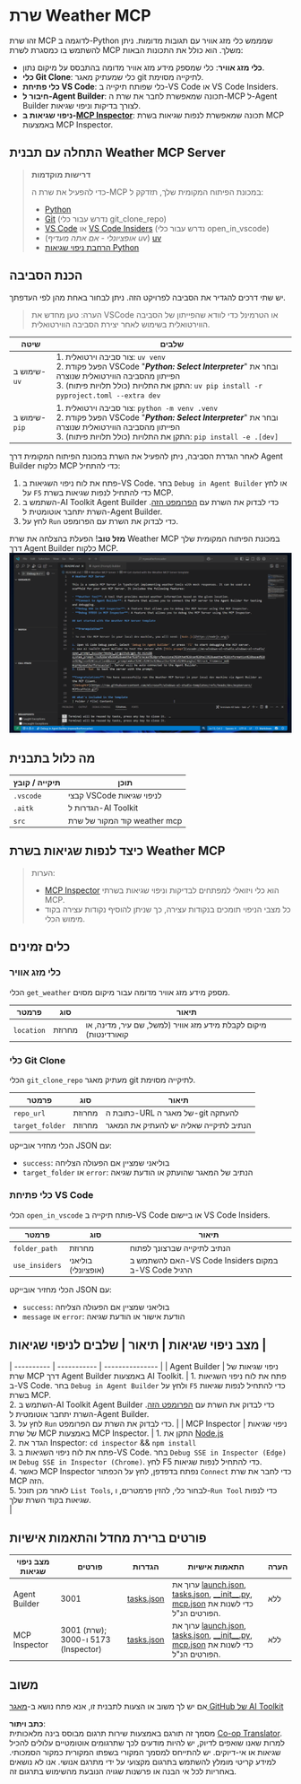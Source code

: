 <!--
CO_OP_TRANSLATOR_METADATA:
{
  "original_hash": "a3f252a62f059360855de5331a575898",
  "translation_date": "2025-06-10T07:14:18+00:00",
  "source_file": "10-StreamliningAIWorkflowsBuildingAnMCPServerWithAIToolkit/lab4/code/github_mcp_server/README.md",
  "language_code": "he"
}
-->
# שרת Weather MCP

זהו שרת MCP לדוגמה ב-Python שמממש כלי מזג אוויר עם תגובות מדומות. ניתן להשתמש בו כמסגרת לשרת MCP משלך. הוא כולל את התכונות הבאות:

- **כלי מזג אוויר**: כלי שמספק מידע מזג אוויר מדומה בהתבסס על מיקום נתון.
- **כלי Git Clone**: כלי שמעתיק מאגר git לתיקייה מסוימת.
- **כלי פתיחת VS Code**: כלי שפותח תיקייה ב-VS Code או VS Code Insiders.
- **חיבור ל-Agent Builder**: תכונה שמאפשרת לחבר את שרת ה-MCP ל-Agent Builder לצורך בדיקות וניפוי שגיאות.
- **ניפוי שגיאות ב-[MCP Inspector](https://github.com/modelcontextprotocol/inspector)**: תכונה שמאפשרת לנפות שגיאות בשרת MCP באמצעות MCP Inspector.

## התחלה עם תבנית Weather MCP Server

> **דרישות מוקדמות**
>
> כדי להפעיל את שרת ה-MCP במכונת הפיתוח המקומית שלך, תזדקק ל:
>
> - [Python](https://www.python.org/)
> - [Git](https://git-scm.com/) (נדרש עבור כלי git_clone_repo)
> - [VS Code](https://code.visualstudio.com/) או [VS Code Insiders](https://code.visualstudio.com/insiders/) (נדרש עבור כלי open_in_vscode)
> - (*אופציונלי - אם אתה מעדיף uv*) [uv](https://github.com/astral-sh/uv)
> - [הרחבת ניפוי שגיאות Python](https://marketplace.visualstudio.com/items?itemName=ms-python.debugpy)

## הכנת הסביבה

יש שתי דרכים להגדיר את הסביבה לפרויקט הזה. ניתן לבחור באחת מהן לפי העדפתך.

> הערה: טען מחדש את VSCode או הטרמינל כדי לוודא שהפייתון של הסביבה הווירטואלית בשימוש לאחר יצירת הסביבה הווירטואלית.

| שיטה | שלבים |
| -------- | ----- |
| שימוש ב-`uv` | 1. צור סביבה וירטואלית: `uv venv` <br>2. הפעל פקודת VSCode "***Python: Select Interpreter***" ובחר את הפייתון מהסביבה הווירטואלית שנוצרה <br>3. התקן את התלויות (כולל תלויות פיתוח): `uv pip install -r pyproject.toml --extra dev` |
| שימוש ב-`pip` | 1. צור סביבה וירטואלית: `python -m venv .venv` <br>2. הפעל פקודת VSCode "***Python: Select Interpreter***" ובחר את הפייתון מהסביבה הווירטואלית שנוצרה<br>3. התקן את התלויות (כולל תלויות פיתוח): `pip install -e .[dev]` |

לאחר הגדרת הסביבה, ניתן להפעיל את השרת במכונת הפיתוח המקומית דרך Agent Builder כלקוח MCP כדי להתחיל:
1. פתח את לוח ניפוי השגיאות ב-VS Code. בחר `Debug in Agent Builder` או לחץ על `F5` כדי להתחיל לנפות שגיאות בשרת MCP.
2. השתמש ב-AI Toolkit Agent Builder כדי לבדוק את השרת עם [הפרומפט הזה](../../../../../../../../../../../open_prompt_builder). השרת יתחבר אוטומטית ל-Agent Builder.
3. לחץ על `Run` כדי לבדוק את השרת עם הפרומפט.

**מזל טוב**! הפעלת בהצלחה את שרת Weather MCP במכונת הפיתוח המקומית שלך דרך Agent Builder כלקוח MCP.
![DebugMCP](https://raw.githubusercontent.com/microsoft/windows-ai-studio-templates/refs/heads/dev/mcpServers/mcp_debug.gif)

## מה כלול בתבנית

| תיקייה / קובץ | תוכן |
| ------------ | -------------------------------------------- |
| `.vscode` | קבצי VSCode לניפוי שגיאות |
| `.aitk` | הגדרות ל-AI Toolkit |
| `src` | קוד המקור של שרת weather mcp |

## כיצד לנפות שגיאות בשרת Weather MCP

> הערות:
> - [MCP Inspector](https://github.com/modelcontextprotocol/inspector) הוא כלי ויזואלי למפתחים לבדיקות וניפוי שגיאות בשרתי MCP.
> - כל מצבי הניפוי תומכים בנקודות עצירה, כך שניתן להוסיף נקודות עצירה בקוד מימוש הכלי.

## כלים זמינים

### כלי מזג אוויר
הכלי `get_weather` מספק מידע מזג אוויר מדומה עבור מיקום מסוים.

| פרמטר | סוג | תיאור |
| --------- | ---- | ----------- |
| `location` | מחרוזת | מיקום לקבלת מידע מזג אוויר (למשל, שם עיר, מדינה, או קואורדינטות) |

### כלי Git Clone
הכלי `git_clone_repo` מעתיק מאגר git לתיקייה מסוימת.

| פרמטר | סוג | תיאור |
| --------- | ---- | ----------- |
| `repo_url` | מחרוזת | כתובת ה-URL של מאגר ה-git להעתקה |
| `target_folder` | מחרוזת | הנתיב לתיקייה שאליה יש להעתיק את המאגר |

הכלי מחזיר אובייקט JSON עם:
- `success`: בוליאני שמציין אם הפעולה הצליחה
- `target_folder` או `error`: הנתיב של המאגר שהועתק או הודעת שגיאה

### כלי פתיחת VS Code
הכלי `open_in_vscode` פותח תיקייה ב-VS Code או ביישום VS Code Insiders.

| פרמטר | סוג | תיאור |
| --------- | ---- | ----------- |
| `folder_path` | מחרוזת | הנתיב לתיקייה שברצונך לפתוח |
| `use_insiders` | בוליאני (אופציונלי) | האם להשתמש ב-VS Code Insiders במקום ב-VS Code הרגיל |

הכלי מחזיר אובייקט JSON עם:
- `success`: בוליאני שמציין אם הפעולה הצליחה
- `message` או `error`: הודעת אישור או הודעת שגיאה

## מצב ניפוי שגיאות | תיאור | שלבים לניפוי שגיאות |
| ---------- | ----------- | --------------- |
| Agent Builder | ניפוי שגיאות של שרת MCP דרך Agent Builder באמצעות AI Toolkit. | 1. פתח את לוח ניפוי השגיאות ב-VS Code. בחר `Debug in Agent Builder` ולחץ על `F5` כדי להתחיל לנפות שגיאות בשרת MCP.<br>2. השתמש ב-AI Toolkit Agent Builder כדי לבדוק את השרת עם [הפרומפט הזה](../../../../../../../../../../../open_prompt_builder). השרת יתחבר אוטומטית ל-Agent Builder.<br>3. לחץ על `Run` כדי לבדוק את השרת עם הפרומפט. |
| MCP Inspector | ניפוי שגיאות של שרת MCP באמצעות MCP Inspector. | 1. התקן את [Node.js](https://nodejs.org/)<br> 2. הגדר את Inspector: `cd inspector` && `npm install` <br> 3. פתח את לוח ניפוי השגיאות ב-VS Code. בחר `Debug SSE in Inspector (Edge)` או `Debug SSE in Inspector (Chrome)`. לחץ F5 כדי להתחיל לנפות שגיאות.<br> 4. כאשר MCP Inspector נפתח בדפדפן, לחץ על הכפתור `Connect` כדי לחבר את שרת MCP הזה.<br> 5. לאחר מכן תוכל `List Tools`, לבחור כלי, להזין פרמטרים, ו-`Run Tool` כדי לנפות שגיאות בקוד השרת שלך.<br> |

## פורטים ברירת מחדל והתאמות אישיות

| מצב ניפוי שגיאות | פורטים | הגדרות | התאמות אישיות | הערה |
| ---------- | ----- | ------------ | -------------- |-------------- |
| Agent Builder | 3001 | [tasks.json](../../../../../../10-StreamliningAIWorkflowsBuildingAnMCPServerWithAIToolkit/lab4/code/github_mcp_server/.vscode/tasks.json) | ערוך את [launch.json](../../../../../../10-StreamliningAIWorkflowsBuildingAnMCPServerWithAIToolkit/lab4/code/github_mcp_server/.vscode/launch.json), [tasks.json](../../../../../../10-StreamliningAIWorkflowsBuildingAnMCPServerWithAIToolkit/lab4/code/github_mcp_server/.vscode/tasks.json), [\_\_init\_\_.py](../../../../../../10-StreamliningAIWorkflowsBuildingAnMCPServerWithAIToolkit/lab4/code/github_mcp_server/src/__init__.py), [mcp.json](../../../../../../10-StreamliningAIWorkflowsBuildingAnMCPServerWithAIToolkit/lab4/code/github_mcp_server/.aitk/mcp.json) כדי לשנות את הפורטים הנ"ל. | ללא |
| MCP Inspector | 3001 (שרת); 5173 ו-3000 (Inspector) | [tasks.json](../../../../../../10-StreamliningAIWorkflowsBuildingAnMCPServerWithAIToolkit/lab4/code/github_mcp_server/.vscode/tasks.json) | ערוך את [launch.json](../../../../../../10-StreamliningAIWorkflowsBuildingAnMCPServerWithAIToolkit/lab4/code/github_mcp_server/.vscode/launch.json), [tasks.json](../../../../../../10-StreamliningAIWorkflowsBuildingAnMCPServerWithAIToolkit/lab4/code/github_mcp_server/.vscode/tasks.json), [\_\_init\_\_.py](../../../../../../10-StreamliningAIWorkflowsBuildingAnMCPServerWithAIToolkit/lab4/code/github_mcp_server/src/__init__.py), [mcp.json](../../../../../../10-StreamliningAIWorkflowsBuildingAnMCPServerWithAIToolkit/lab4/code/github_mcp_server/.aitk/mcp.json) כדי לשנות את הפורטים הנ"ל.| ללא |

## משוב

אם יש לך משוב או הצעות לתבנית זו, אנא פתח נושא ב-[מאגר GitHub של AI Toolkit](https://github.com/microsoft/vscode-ai-toolkit/issues)

**כתב ויתור**:  
מסמך זה תורגם באמצעות שירות תרגום מבוסס בינה מלאכותית [Co-op Translator](https://github.com/Azure/co-op-translator). למרות שאנו שואפים לדיוק, יש להיות מודעים לכך שתרגומים אוטומטיים עלולים להכיל שגיאות או אי-דיוקים. יש להתייחס למסמך המקורי בשפתו המקורית כמקור הסמכותי. למידע קריטי מומלץ להשתמש בתרגום מקצועי על ידי מתרגם אנושי. אנו לא נושאים באחריות לכל אי הבנה או פרשנות שגויה הנובעת מהשימוש בתרגום זה.